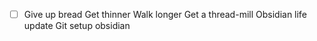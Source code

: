 - [ ] Give up bread 
Get thinner 
Walk longer 
Get a thread-mill
Obsidian life update
Git setup obsidian
